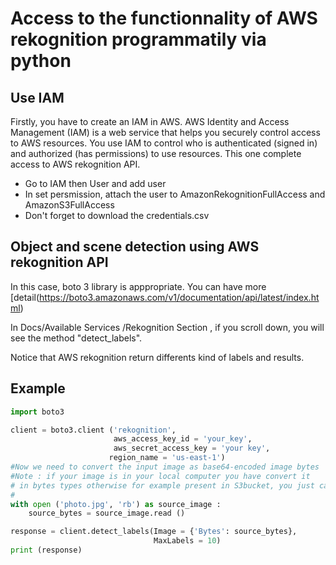 # Access to the functionnality of AWS rekognition programmatily via python

## Use IAM

Firstly, you have to create an IAM in AWS. AWS Identity and Access Management (IAM) is a web service that helps you securely control access to AWS resources. You use IAM to control who is authenticated (signed in) and authorized (has permissions) to use resources. This one complete access to AWS rekognition API.

- Go to IAM then User and add user
- In set persmission, attach the user to AmazonRekognitionFullAccess and AmazonS3FullAccess 
- Don't forget to download the credentials.csv

## Object and scene detection using AWS rekognition API

In this case, boto 3 library is apppropriate. You can have more [detail(https://boto3.amazonaws.com/v1/documentation/api/latest/index.html)

In Docs/Available Services /Rekognition Section , if you scroll down, you will see the method  "detect_labels".

Notice that AWS rekognition return differents kind of labels and results.


## Example

```python
import boto3

client = boto3.client ('rekognition',
                       aws_access_key_id = 'your_key',
                       aws_secret_access_key = 'your key',
                      region_name = 'us-east-1')
#Now we need to convert the input image as base64-encoded image bytes
#Note : if your image is in your local computer you have convert it
# in bytes types otherwise for example present in S3bucket, you just can directly pass
#
with open ('photo.jpg', 'rb') as source_image :
    source_bytes = source_image.read ()

response = client.detect_labels(Image = {'Bytes': source_bytes},
                                MaxLabels = 10)
print (response)
```

